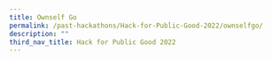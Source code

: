 ```yaml
---
title: Ownself Go
permalink: /past-hackathons/Hack-for-Public-Good-2022/ownselfgo/
description: ""
third_nav_title: Hack for Public Good 2022
---
```

